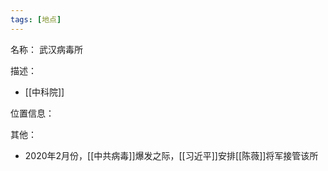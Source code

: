 ```yaml
---
tags: [地点]
---
```


名称：
武汉病毒所

描述：
- [[中科院]]

位置信息：

其他：
- 2020年2月份，[[中共病毒]]爆发之际，[[习近平]]安排[[陈薇]]将军接管该所
